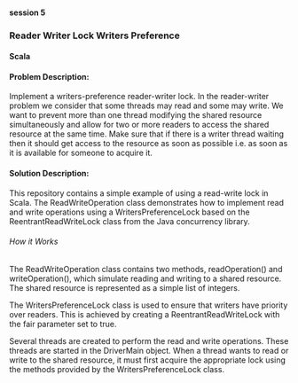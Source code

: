 #### session 5 
### Reader Writer Lock Writers Preference
#### Scala

#### Problem Description:
Implement a writers-preference reader-writer lock.
In the reader-writer problem we consider that some threads may read and some may write. We want to prevent more than one thread modifying the shared resource simultaneously and allow for two or more readers to access the shared resource at the same time.
Make sure that if there is a writer thread waiting then it should get access to the resource as soon as possible i.e. as soon as it is available for someone to acquire it.

#### Solution Description:

This repository contains a simple example of using a read-write lock in Scala. The ReadWriteOperation class demonstrates how to implement read and write operations using a WritersPreferenceLock based on the ReentrantReadWriteLock class from the Java concurrency library.

###### How it Works

The ReadWriteOperation class contains two methods, readOperation() and writeOperation(), which simulate reading and writing to a shared resource. The shared resource is represented as a simple list of integers.

The WritersPreferenceLock class is used to ensure that writers have priority over readers. This is achieved by creating a ReentrantReadWriteLock with the fair parameter set to true.

Several threads are created to perform the read and write operations. These threads are started in the DriverMain object. When a thread wants to read or write to the shared resource, it must first acquire the appropriate lock using the methods provided by the WritersPreferenceLock class.

